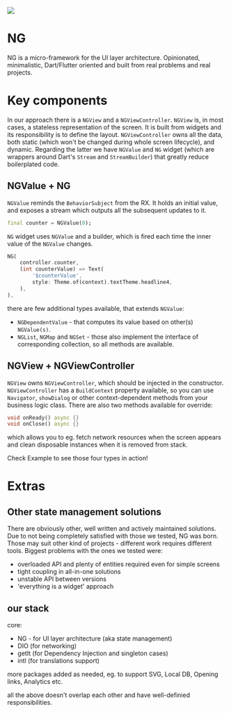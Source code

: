 ![](https://github.com/nomtek/ng/workflows/tests/badge.svg)

# NG

NG is a micro-framework for the UI layer architecture. Opinionated, minimalistic, Dart/Flutter oriented and built from real problems and real projects.

# Key components

In our approach there is a `NGView` and a `NGViewController`. `NGView` is, in most cases, a stateless representation of the screen. It is built from widgets and its responsibility is to define the layout. `NGViewController` owns all the data, both static (which won't be changed during whole screen lifecycle), and dynamic. Regarding the latter we have `NGValue` and `NG` widget (which are wrappers around Dart's `Stream` and `StreamBuilder`) that greatly reduce boilerplated code.

## NGValue + NG

`NGValue` reminds the `BehaviorSubject` from the RX. It holds an initial value, and exposes a stream which outputs all the subsequent updates to it. 
```dart
final counter = NGValue(0);
```

`NG` widget uses `NGValue` and a builder, which is fired each time the inner value of the `NGValue` changes.

```dart
NG(
    controller.counter,
    (int counterValue) => Text(
        '$counterValue',
        style: Theme.of(context).textTheme.headline4,
    ),
),
```

there are few additional types available, that extends `NGValue`:
- `NGDependentValue` - that computes its value based on other(s) `NGValue(s)`.
- `NGList`, `NGMap` and `NGSet` - those also implement the interface of corresponding collection, so all methods are available.

## NGView + NGViewController

`NGView` owns `NGViewController`, which should be injected in the constructor. `NGViewController` has a `BuildContext` property available, so you can use `Navigator`, `showDialog` or other context-dependent methods from your business logic class. There are also two methods available for override:

```dart
void onReady() async {}
void onClose() async {}
```

which allows you to eg. fetch network resources when the screen appears and clean disposable instances when it is removed from stack.

Check Example to see those four types in action!

# Extras

## Other state management solutions

There are obviously other, well written and actively maintained solutions. Due to not being completely satisfied with those we tested, NG was born. Those may suit other kind of projects - different work requires different tools. Biggest problems with the ones we tested were:

- overloaded API and plenty of entities required even for simple screens
- tight coupling in all-in-one solutions
- unstable API between versions
- 'everything is a widget' approach

## our stack

core:

* NG - for UI layer architecture (aka state management)
* DIO (for networking)
* getIt (for Dependency Injection and singleton cases)
* intl (for translations support)

more packages added as needed, eg. to support SVG, Local DB, Opening links, Analytics etc.

all the above doesn't overlap each other and have well-definied responsibilities.

